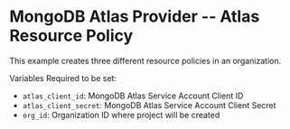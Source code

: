 # MongoDB Atlas Provider -- Atlas Resource Policy
This example creates three different resource policies in an organization.

Variables Required to be set:
- `atlas_client_id`: MongoDB Atlas Service Account Client ID
- `atlas_client_secret`: MongoDB Atlas Service Account Client Secret
- `org_id`: Organization ID where project will be created
